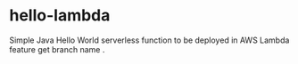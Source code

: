 # hello-lambda
Simple Java Hello World serverless function to be deployed in AWS Lambda
feature get branch name .